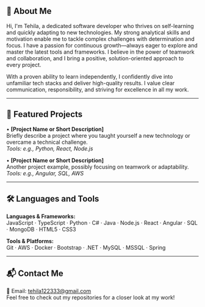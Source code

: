 ## 🌟 About Me

Hi, I'm Tehila, a dedicated software developer who thrives on self-learning and quickly adapting to new technologies. My strong analytical skills and motivation enable me to tackle complex challenges with determination and focus. I have a passion for continuous growth—always eager to explore and master the latest tools and frameworks. I believe in the power of teamwork and collaboration, and I bring a positive, solution-oriented approach to every project.

With a proven ability to learn independently, I confidently dive into unfamiliar tech stacks and deliver high-quality results. I value clear communication, responsibility, and striving for excellence in all my work.

---

## 📁 Featured Projects

• **[Project Name or Short Description]**  
Briefly describe a project where you taught yourself a new technology or overcame a technical challenge.  
_Tools: e.g., Python, React, Node.js_

• **[Project Name or Short Description]**  
Another project example, possibly focusing on teamwork or adaptability.  
_Tools: e.g., Angular, SQL, AWS_

---

## 🛠️ Languages and Tools

**Languages & Frameworks:**  
JavaScript · TypeScript · Python · C# · Java · Node.js · React · Angular · SQL · MongoDB · HTML5 · CSS3

**Tools & Platforms:**  
Git · AWS · Docker · Bootstrap · .NET · MySQL · MSSQL · Spring

---

## 📬 Contact Me

📧 Email: tehila122333@gmail.com  
Feel free to check out my repositories for a closer look at my work!
